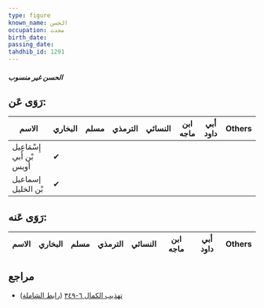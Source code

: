 ```yaml
---
type: figure
known_name: الحسن
occupation: محدث
birth_date:
passing_date:
tahdhib_id: 1291
---
```

##### الحسن غير منسوب

## رَوَى عَن:
| الاسم                     | البخاري | مسلم | الترمذي | النسائي | ابن ماجه | أبي داود | Others |
| ------------------------- | ------- | ---- | ------- | ------- | -------- | -------- | ------ |
| إِسْمَاعِيل بْن أَبي أويس | ✔       |      |         |         |          |          |        |
| إسماعيل بْن الخليل        | ✔       |      |         |         |          |          |        |
## رَوَى عَنه:
| الاسم | البخاري | مسلم | الترمذي | النسائي | ابن ماجه | أبي داود | Others |
| ----- | ------- | ---- | ------- | ------- | -------- | -------- | ------ |
## مراجع
- [تهذيب الكمال ٦-٣٤٩](obsidian://open?vault=Tahdhib-al-Kamal&file=Figures/١٢٩١-الحسن%20غير%20منسوب) ([رابط الشاملة](https://shamela.ws/book/3722/3013))